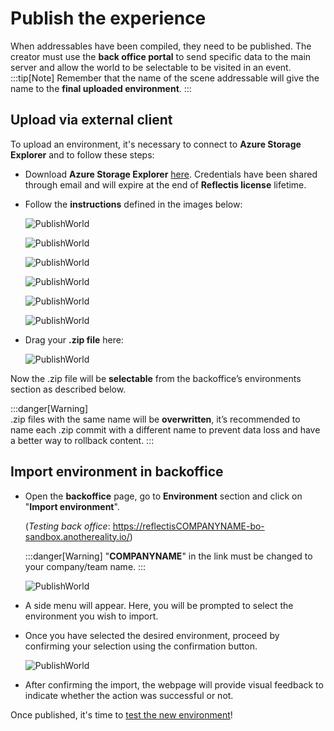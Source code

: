 ﻿---
sidebar_position: 6 
---

# Publish the experience

When addressables have been compiled, they need to be published. The creator must use the **back office portal** to send specific data to the main server and allow the world to be selectable to be visited in an event. 
:::tip[Note] 
	Remember that the name of the scene addressable will give the name to the **final uploaded environment**.
:::

## Upload via external client

To upload an environment, it's necessary to connect to **Azure Storage Explorer** and to follow these steps:
- Download **Azure Storage Explorer** [here](https://azure.microsoft.com/en-us/products/storage/storage-explorer).
Credentials have been shared through email and will expire at the end of **Reflectis license** lifetime.

- Follow the **instructions** defined in the images below:

	![PublishWorld](/img/publishworld_1.png)

	![PublishWorld](/img/publishworld_2.png)

	![PublishWorld](/img/publishworld_3.png)

	![PublishWorld](/img/publishworld_4.png)

	![PublishWorld](/img/publishworld_5.png)

	![PublishWorld](/img/publishworld_6.png)

- Drag your **.zip file** here:

	![PublishWorld](/img/publishworld_7.png)

Now the .zip file will be **selectable** from the backoffice’s environments section as described below.

:::danger[Warning] 	
.zip files with the same name will be **overwritten**, it’s recommended to name each .zip commit with a different name to prevent data loss and have a better way to rollback content.
:::

## Import environment in backoffice

- Open the **backoffice** page, go to **Environment** section and click on "**Import environment**".

	(*Testing back office*: https://reflectisCOMPANYNAME-bo-sandbox.anothereality.io/)

	:::danger[Warning]
	"**COMPANYNAME**" in the link must be changed to your company/team name.
	:::

	![PublishWorld](/img/publishworld_8.png)

- A side menu will appear. Here, you will be prompted to select the environment you wish to import.

- Once you have selected the desired environment, proceed by confirming your selection using the confirmation button.

	![PublishWorld](/img/publishworld_9.png)

- After confirming the import, the webpage will provide visual feedback to indicate whether the action was successful or not.

Once published, it's time to [test the new environment](Test-the-world)!